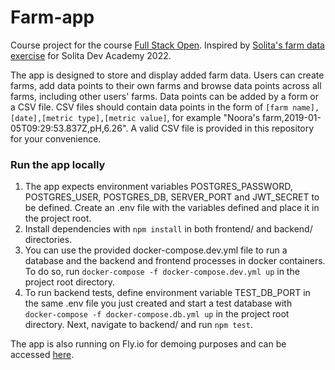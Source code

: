 # Farm-app
Course project for the course [Full Stack Open](https://fullstackopen.com/). Inspired by [Solita's farm data exercise](https://github.com/solita/dev-academy-2022-exercise) for Solita Dev Academy 2022.

The app is designed to store and display added farm data. Users can create farms, add data points to their own farms and browse data points across all farms, including other users' farms. Data points can be added by a form or a CSV file. CSV files should contain data points in the form of `[farm name],[date],[metric type],[metric value]`, for example "Noora's farm,2019-01-05T09:29:53.837Z,pH,6.26". A valid CSV file is provided in this repository for your convenience.

### Run the app locally
1. The app expects environment variables POSTGRES_PASSWORD, POSTGRES_USER, POSTGRES_DB, SERVER_PORT and JWT_SECRET to be defined. Create an .env file with the variables defined and place it in the project root.
2. Install dependencies with `npm install` in both frontend/ and backend/ directories.
3. You can use the provided docker-compose.dev.yml file to run a database and the backend and frontend processes in docker containers. To do so, run `docker-compose -f docker-compose.dev.yml up` in the project root directory.
4. To run backend tests, define environment variable TEST_DB_PORT in the same .env file you just created and start a test database with `docker-compose -f docker-compose.db.yml up` in the project root directory. Next, navigate to backend/ and run `npm test`.

The app is also running on Fly.io for demoing purposes and can be accessed [here](https://farm-app.fly.dev/).
